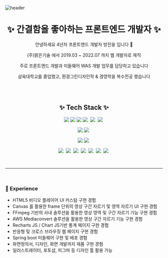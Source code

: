 
![header](https://capsule-render.vercel.app/api?type=waving&color=0:C2306C,100:5571FD&height=230&text=Jinwoong-Bang&fontSize=70&fontColor=fff&fontAlignY=35&animation=twinkling)


<h1 align="center">✨ 간결함을 좋아하는 프론트엔드 개발자 ✨</h1>

<p align="center">
안녕하세요 4년차 프론트엔드 개발자 방진웅 입니다 👋
</p>
<p align="center">
(주)맑은기술 에서 2019.03 ~ 2022.07 까지 웹 개발자로 재직
</p>
<p align="center">
주로 프론트엔드 개발과 미들웨어 WAS 개발 업무를 담당하고 있습니다
</p>
<p align="center">
삼육대학교를 졸업했고, 환경그린디자인학 & 경영학을 복수전공 했습니다
</p>

<br/>

<br/>

<h2 align="center">✨ Tech Stack ✨</h1>
<p align="center"><img src="https://img.shields.io/badge/JavaScript-C2306C?style=flat-square&logo=JavaScript&logoColor=yellow"/></a>&nbsp<img src="https://img.shields.io/badge/Typescript-C2306C?style=flat-square&logo=Typescript&logoColor=5571FD"/></a>&nbsp<img src="https://img.shields.io/badge/React-C2306C?style=flat-square&logo=React&logoColor=5571FD"/></a>&nbsp<img src="https://img.shields.io/badge/NextJS-C2306C?style=flat-square&logo=next.js&logoColor=white"/></a>&nbsp
<img src="https://img.shields.io/badge/Electron-C2306C?style=flat-square&logo=electron&logoColor=white"/></a>&nbsp
<img src="https://img.shields.io/badge/Webpack-C2306C?style=flat-square&logo=webpack&logoColor=5571FD"/></a>&nbsp
</p>
<p align="center">
<img src="https://img.shields.io/badge/Java-5571FD?style=flat-square&logo=openjdk&logoColor=red"/></a>&nbsp<img src="https://img.shields.io/badge/Spring Boot-5571FD?style=flat-square&logo=spring boot&logoColor=green"/></a>&nbsp
</p>
<p align="center">
<img src="https://img.shields.io/badge/Apache Tomcat-5571FD?style=flat-square&logo=Apache Tomcat&logoColor=white"/></a>&nbsp<img src="https://img.shields.io/badge/Nginx-5571FD?style=flat-square&logo=nginx&logoColor=green"/></a>&nbsp
</p>
<p align="center">
<img src="https://img.shields.io/badge/AWS S3-1B3DAD?style=flat-square&logo=amazon aws&logoColor=red"/></a>&nbsp
<img src="https://img.shields.io/badge/AWS Cloudfront-1B3DAD?style=flat-square&logo=amazon aws&logoColor=red"/></a>&nbsp
<img src="https://img.shields.io/badge/AWS Amplify-1B3DAD?style=flat-square&logo=amazon aws&logoColor=red"/></a>&nbsp
<img src="https://img.shields.io/badge/AWS EC2-1B3DAD?style=flat-square&logo=amazon aws&logoColor=red"/></a>&nbsp
<img src="https://img.shields.io/badge/AWS Mediaconvert-1B3DAD?style=flat-square&logo=amazon aws&logoColor=red"/></a>&nbsp
<img src="https://img.shields.io/badge/AWS Lambda-1B3DAD?style=flat-square&logo=amazon aws&logoColor=red"/></a>&nbsp
<img src="https://img.shields.io/badge/AWS EventBridge-1B3DAD?style=flat-square&logo=amazon aws&logoColor=red"/></a>&nbsp
</p>
<br/>

***

<br/>

### 🔭 Experience
- HTML5 비디오 플레이어 UI 커스텀 구현 경험
- Canvas 를 활용한 frame 단위의 영상 구간 자르기 및 영역 자르기 UI 구현 경험
- FFmpeg 기반의 사내 솔루션을 활용한 영상 영역 및 구간 자르기 기능 구현 경험
- AWS Mediaconvert 솔루션을 활용한 영상 구간 자르기 기능 구현 경험 
- Recharts JS / Chart JS기반 통계 페이지 구현 경험
- 반응형 및 크로스 브라우징 웹 페이지 구현 경험
- Spring boot 미들웨어 구현 및 배포 경험
- 화면정의서, 디자인, 화면 개발까지 제품 구현 경험
- 일러스트레이터, 포토샵, 피그마 등 디자인 툴 활용 가능
  

<!-- **jinwoongBang/jinwoongBang** is a ✨ _special_ ✨ repository because its `README.md` (this file) appears on your GitHub profile.

Here are some ideas to get you started:

- 🔭 I’m currently working on ...
- 🌱 I’m currently learning ...
- 👯 I’m looking to collaborate on ...
- 🤔 I’m looking for help with ...
- 💬 Ask me about ...
- 📫 How to reach me: ...
- 😄 Pronouns: ...
- ⚡ Fun fact: ... -->

